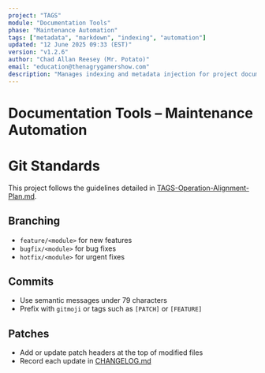 ```yaml
---
project: "TAGS"
module: "Documentation Tools"
phase: "Maintenance Automation"
tags: ["metadata", "markdown", "indexing", "automation"]
updated: "12 June 2025 09:33 (EST)"
version: "v1.2.6"
author: "Chad Allan Reesey (Mr. Potato)"
email: "education@thenagrygamershow.com"
description: "Manages indexing and metadata injection for project documentation."
---
```


# Documentation Tools – Maintenance Automation
<!--
Project: DevOnboarder
File: Git.md
Purpose: Overview of repository structure and git standards
Updated: 30 May 2025 18:45 (EST)
Version: v1.0.0
-->

# Git Standards

This project follows the guidelines detailed in
[TAGS-Operation-Alignment-Plan.md](./TAGS-Operation-Alignment-Plan.md).

## Branching
- `feature/<module>` for new features
- `bugfix/<module>` for bug fixes
- `hotfix/<module>` for urgent fixes

## Commits
- Use semantic messages under 79 characters
- Prefix with `gitmoji` or tags such as `[PATCH]` or `[FEATURE]`

## Patches
- Add or update patch headers at the top of modified files
- Record each update in [CHANGELOG.md](./CHANGELOG.md)
